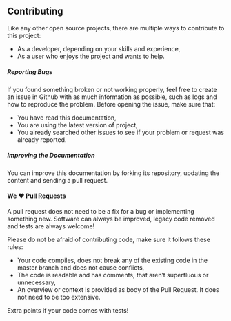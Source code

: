 ## Contributing

Like any other open source projects, there are multiple ways to contribute to this project:

* As a developer, depending on your skills and experience,
* As a user who enjoys the project and wants to help.

##### Reporting Bugs

If you found something broken or not working properly, feel free to create an issue in Github with as much information as possible, such as logs and how to reproduce the problem. Before opening the issue, make sure that:

* You have read this documentation,
* You are using the latest version of project,
* You already searched other issues to see if your problem or request was already reported.

##### Improving the Documentation

You can improve this documentation by forking its repository, updating the content and sending a pull request.


#### We ❤️ Pull Requests

A pull request does not need to be a fix for a bug or implementing something new. Software can always be improved, legacy code removed and tests are always welcome!

Please do not be afraid of contributing code, make sure it follows these rules:

* Your code compiles, does not break any of the existing code in the master branch and does not cause conflicts,
* The code is readable and has comments, that aren’t superfluous or unnecessary,
* An overview or context is provided as body of the Pull Request. It does not need to be too extensive.

Extra points if your code comes with tests!
